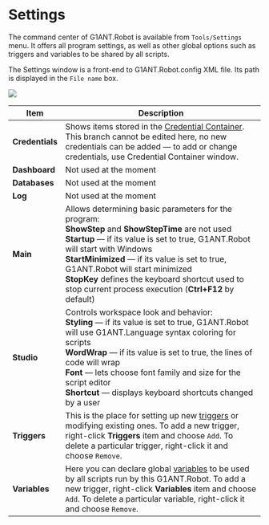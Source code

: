 # Settings

The command center of G1ANT.Robot is available from `Tools/Settings` menu. It offers all program settings, as well as other global options such as triggers and variables to be shared by all scripts.

The Settings window is a front-end to G1ANT.Robot.config XML file. Its path is displayed in the `File name` box.

![](https://github.com/G1ANT-Robot/blob/develop/G1ANT.Manual/-assets/settings.jpg)

| Item            | Description                                                  |
| --------------- | ------------------------------------------------------------ |
| **Credentials** | Shows items stored in the [Credential Container](../../g1ant.robot-window/auxiliary-windows/credential-container.md). This branch cannot be edited here, no new credentials can be added — to add or change credentials, use Credential Container window. |
| **Dashboard**   | Not used at the moment                                       |
| **Databases**   | Not used at the moment                                       |
| **Log**         | Not used at the moment                                       |
| **Main**        | Allows determining basic parameters for the program:<br />**ShowStep** and **ShowStepTime** are not used<br />**Startup** — if its value is set to true, G1ANT.Robot will start with Windows<br />**StartMinimized** — if its value is set to true, G1ANT.Robot will start minimized<br />**StopKey** defines the keyboard shortcut used to stop current process execution (**Ctrl+F12** by default) |
| **Studio**      | Controls workspace look and behavior:<br />**Styling** — if its value is set to true, G1ANT.Robot will use G1ANT.Language syntax coloring for scripts<br />**WordWrap** — if its value is set to true, the lines of code will wrap<br />**Font** — lets choose font family and size for the script editor<br />**Shortcut** — displays keyboard shortcuts changed by a user |
| **Triggers**    | This is the place for setting up new [triggers](../../g1ant-language/triggering/readme.md) or modifying existing ones. To add a new trigger, right-click **Triggers** item and choose `Add`. To delete a particular trigger, right-click it and choose `Remove`. |
| **Variables**   | Here you can declare global [variables](../../g1ant-language/variables/creating-new-variables.md) to be used by all scripts run by this G1ANT.Robot. To add a new trigger, right-click **Variables** item and choose `Add`. To delete a particular variable, right-click it and choose `Remove`. |


